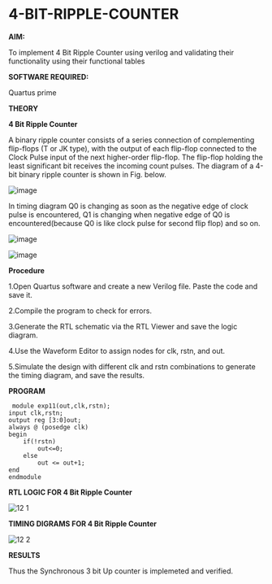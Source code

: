 # 4-BIT-RIPPLE-COUNTER

**AIM:**

To implement  4 Bit Ripple Counter using verilog and validating their functionality using their functional tables

**SOFTWARE REQUIRED:**

Quartus prime

**THEORY**

**4 Bit Ripple Counter**

A binary ripple counter consists of a series connection of complementing flip-flops (T or JK type), with the output of each flip-flop connected to the Clock Pulse input of the next higher-order flip-flop. The flip-flop holding the least significant bit receives the incoming count pulses. The diagram of a 4-bit binary ripple counter is shown in Fig. below.

![image](https://github.com/naavaneetha/4-BIT-RIPPLE-COUNTER/assets/154305477/cb4b74d4-31ab-4359-95d0-d22e67daba13)

In timing diagram Q0 is changing as soon as the negative edge of clock pulse is encountered, Q1 is changing when negative edge of Q0 is encountered(because Q0 is like clock pulse for second flip flop) and so on.

![image](https://github.com/naavaneetha/4-BIT-RIPPLE-COUNTER/assets/154305477/a573a7d6-014e-4e54-93e6-e2ac9530960b)

![image](https://github.com/naavaneetha/4-BIT-RIPPLE-COUNTER/assets/154305477/85e1958a-2fc1-49bb-9a9f-d58ccbf3663c)

**Procedure**

1.Open Quartus software and create a new Verilog file. Paste the code and save it.

2.Compile the program to check for errors.

3.Generate the RTL schematic via the RTL Viewer and save the logic diagram.

4.Use the Waveform Editor to assign nodes for clk, rstn, and out.

5.Simulate the design with different clk and rstn combinations to generate the timing diagram, and save the results.

**PROGRAM**

```
 module exp11(out,clk,rstn);
input clk,rstn;
output reg [3:0]out;
always @ (posedge clk)
begin
	if(!rstn)
		out<=0;
	else
		out <= out+1;
end
endmodule
```

**RTL LOGIC FOR 4 Bit Ripple Counter**

![12 1](https://github.com/user-attachments/assets/f84ef627-ef01-41a7-9cd1-ee1d78801156)

**TIMING DIGRAMS FOR 4 Bit Ripple Counter**

![12 2](https://github.com/user-attachments/assets/8857af28-60cb-438b-b42f-a8b9c2aea937)


**RESULTS**

Thus the Synchronous 3 bit Up counter is implemeted and verified.
